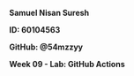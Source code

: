 **Samuel Nisan Suresh**



**ID: 60104563**




**GitHub: @54mzzyy**




**Week 09 - Lab: GitHub Actions**

